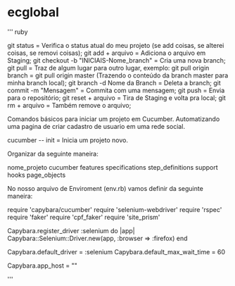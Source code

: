 # ecglobal

''' ruby

git status = Verifica o status atual do meu projeto (se add coisas, se alterei coisas, se removi coisas);
git add + arquivo = Adiciona o arquivo em Staging;
git checkout -b "INICIAIS-Nome_branch" = Cria uma nova branch;
git pull = Traz de algum lugar para outro lugar, exemplo:
git pull origin branch = git pull origin master (Trazendo o conteúdo da branch master para minha branch local);
git branch -d Nome da Branch = Deleta a branch;
git commit -m "Mensagem" = Commita com uma mensagem;
git push = Envia para o repositório;
git reset + arquivo = Tira de Staging e volta pra local;
git rm + arquivo = Também remove o arquivo;


Comandos básicos para iniciar um projeto em Cucumber. 
Automatizando uma pagina de criar cadastro de usuario em uma rede social.

cucumber -- init = Inicia um projeto novo.

Organizar da seguinte maneira:

  nome_projeto
  cucumber
  features
  specifications
  step_definitions
  support
  hooks
  page_objects

No nosso arquivo de Enviroment (env.rb) vamos definir da seguinte maneira: 

require 'capybara/cucumber'
require 'selenium-webdriver'
require 'rspec'
require 'faker'
require 'cpf_faker'
require 'site_prism'

Capybara.register_driver :selenium do |app|
  Capybara::Selenium::Driver.new(app, :browser => :firefox)
end

Capybara.default_driver = :selenium
Capybara.default_max_wait_time = 60

Capybara.app_host = ""

'''
